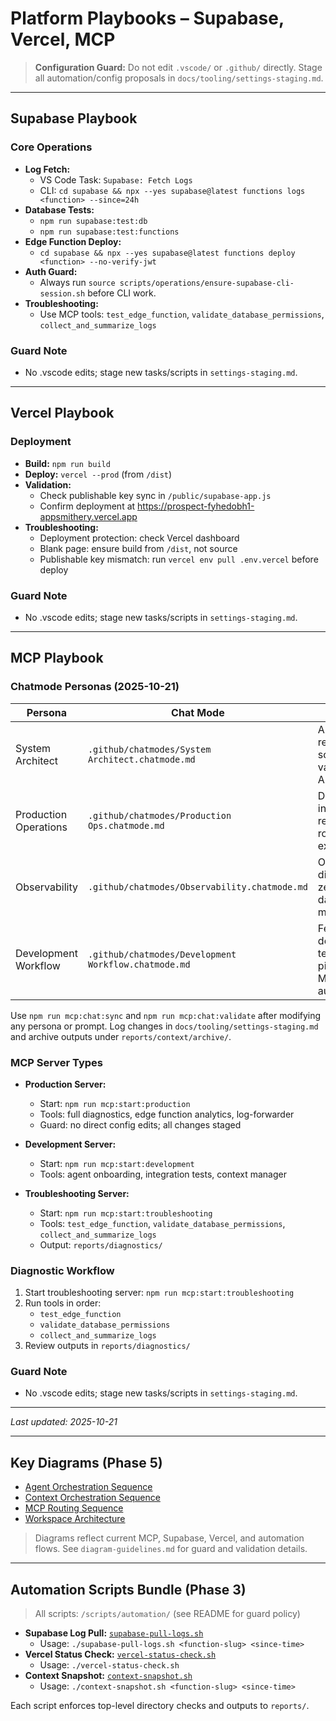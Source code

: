 # Platform Playbooks – Supabase, Vercel, MCP

> **Configuration Guard:** Do not edit `.vscode/` or `.github/` directly. Stage all automation/config proposals in `docs/tooling/settings-staging.md`.

---

## Supabase Playbook

### Core Operations

- **Log Fetch:**
  - VS Code Task: `Supabase: Fetch Logs`
  - CLI: `cd supabase && npx --yes supabase@latest functions logs <function> --since=24h`
- **Database Tests:**
  - `npm run supabase:test:db`
  - `npm run supabase:test:functions`
- **Edge Function Deploy:**
  - `cd supabase && npx --yes supabase@latest functions deploy <function> --no-verify-jwt`
- **Auth Guard:**
  - Always run `source scripts/operations/ensure-supabase-cli-session.sh` before CLI work.
- **Troubleshooting:**
  - Use MCP tools: `test_edge_function`, `validate_database_permissions`, `collect_and_summarize_logs`

### Guard Note

- No .vscode edits; stage new tasks/scripts in `settings-staging.md`.

---

## Vercel Playbook

### Deployment

- **Build:** `npm run build`
- **Deploy:** `vercel --prod` (from `/dist`)
- **Validation:**
  - Check publishable key sync in `/public/supabase-app.js`
  - Confirm deployment at https://prospect-fyhedobh1-appsmithery.vercel.app
- **Troubleshooting:**
  - Deployment protection: check Vercel dashboard
  - Blank page: ensure build from `/dist`, not source
  - Publishable key mismatch: run `vercel env pull .env.vercel` before deploy

### Guard Note

- No .vscode edits; stage new tasks/scripts in `settings-staging.md`.

---

## MCP Playbook

### Chatmode Personas (2025-10-21)

| Persona               | Chat Mode                                            | Focus                                                |
| --------------------- | ---------------------------------------------------- | ---------------------------------------------------- |
| System Architect      | `.github/chatmodes/System Architect.chatmode.md`     | Architecture reviews, schema validation, ADR updates |
| Production Operations | `.github/chatmodes/Production Ops.chatmode.md`       | Deployments, incident response, rollback execution   |
| Observability         | `.github/chatmodes/Observability.chatmode.md`        | OTEL spans, diagnostics, zero-fake-data monitoring   |
| Development Workflow  | `.github/chatmodes/Development Workflow.chatmode.md` | Feature delivery, testing pipelines, MCP automation  |

Use `npm run mcp:chat:sync` and `npm run mcp:chat:validate` after modifying any persona or prompt. Log changes in `docs/tooling/settings-staging.md` and archive outputs under `reports/context/archive/`.

### MCP Server Types

- **Production Server:**

  - Start: `npm run mcp:start:production`
  - Tools: full diagnostics, edge function analytics, log-forwarder
  - Guard: no direct config edits; all changes staged

- **Development Server:**

  - Start: `npm run mcp:start:development`
  - Tools: agent onboarding, integration tests, context manager

- **Troubleshooting Server:**
  - Start: `npm run mcp:start:troubleshooting`
  - Tools: `test_edge_function`, `validate_database_permissions`, `collect_and_summarize_logs`
  - Output: `reports/diagnostics/`

### Diagnostic Workflow

1. Start troubleshooting server: `npm run mcp:start:troubleshooting`
2. Run tools in order:
   - `test_edge_function`
   - `validate_database_permissions`
   - `collect_and_summarize_logs`
3. Review outputs in `reports/diagnostics/`

### Guard Note

- No .vscode edits; stage new tasks/scripts in `settings-staging.md`.

---

_Last updated: 2025-10-21_

---

## Key Diagrams (Phase 5)

- [Agent Orchestration Sequence](agent-orchestration.mmd)
- [Context Orchestration Sequence](context-orchestration.mmd)
- [MCP Routing Sequence](mcp-routing-sequence.mmd)
- [Workspace Architecture](workspace-architecture.mmd)

> Diagrams reflect current MCP, Supabase, Vercel, and automation flows. See `diagram-guidelines.md` for guard and validation details.

---

## Automation Scripts Bundle (Phase 3)

> All scripts: `/scripts/automation/` (see README for guard policy)

- **Supabase Log Pull:** [`supabase-pull-logs.sh`](../../scripts/automation/supabase-pull-logs.sh)
  - Usage: `./supabase-pull-logs.sh <function-slug> <since-time>`
- **Vercel Status Check:** [`vercel-status-check.sh`](../../scripts/automation/vercel-status-check.sh)
  - Usage: `./vercel-status-check.sh`
- **Context Snapshot:** [`context-snapshot.sh`](../../scripts/automation/context-snapshot.sh)
  - Usage: `./context-snapshot.sh <function-slug> <since-time>`

Each script enforces top-level directory checks and outputs to `reports/`.
